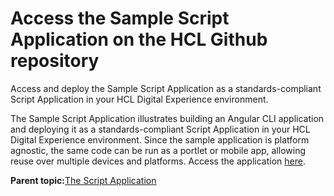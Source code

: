# Access the Sample Script Application on the HCL Github repository 

Access and deploy the Sample Script Application as a standards-compliant Script Application in your HCL Digital Experience environment.

The Sample Script Application illustrates building an Angular CLI application and deploying it as a standards-compliant Script Application in your HCL Digital Experience environment. Since the sample application is platform agnostic, the same code can be run as a portlet or mobile app, allowing reuse over multiple devices and platforms. Access the application [here](https://github.com/hcl-dx/sample-angular-script-application).

**Parent topic:**[The Script Application ](../script-portlet/script_portlet.md)


